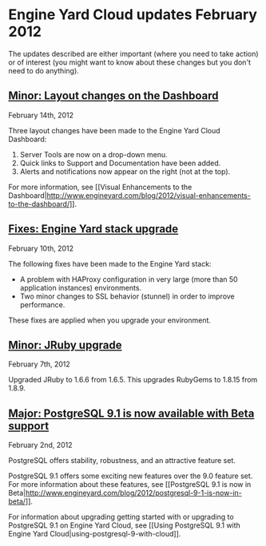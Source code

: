 # Engine Yard Cloud updates February 2012

The updates described are either important (where you need to take action) or of interest (you might want to know about these changes but you don't need to do anything). 

<a href=#update5><h2 id="update5">Minor: Layout changes on the Dashboard</h2></a>

February 14th, 2012

Three layout changes have been made to the Engine Yard Cloud Dashboard:  

1. Server Tools are now on a drop-down menu.  
2. Quick links to Support and Documentation have been added.
3. Alerts and notifications now appear on the right (not at the top).

For more information, see [[Visual Enhancements to the Dashboard|http://www.engineyard.com/blog/2012/visual-enhancements-to-the-dashboard/]].

<a href=#update4><h2 id="update4">Fixes: Engine Yard stack upgrade</h2></a>

February 10th, 2012

The following fixes have been made to the Engine Yard stack:

* A problem with HAProxy configuration in very large (more than 50 application instances) environments.
* Two minor changes to SSL behavior (stunnel) in order to improve performance.

These fixes are applied when you upgrade your environment.

<a href=#update3><h2 id="update3">Minor: JRuby upgrade</h2></a>

February 7th, 2012

Upgraded JRuby to 1.6.6 from 1.6.5.  This upgrades RubyGems to 1.8.15 from 1.8.9. 

<a href=#update1><h2 id="update1">Major: PostgreSQL 9.1 is now available with Beta support</h2></a>

February 2nd, 2012

PostgreSQL offers stability, robustness, and an attractive feature set. 

PostgreSQL 9.1 offers some exciting new features over the 9.0 feature set. For more information about these features, see [[PostgreSQL 9.1 is now in Beta|http://www.engineyard.com/blog/2012/postgresql-9-1-is-now-in-beta/]]. 

For information about upgrading getting started with or upgrading to PostgreSQL 9.1 on Engine Yard Cloud, see [[Using PostgreSQL 9.1 with Engine Yard Cloud|using-postgresql-9-with-cloud]].


[1]: #update1        "update1"
[2]: #update2        "update2"
[3]: #update3        "update3"
[4]: #update4        "update4"
[5]: #update5        "update5"
[6]: #update6        "update6"
[7]: #update7        "update7"
[8]: #update8        "update8"
[9]: #update9        "update9"
[10]: #update10        "update10"
[11]: #update11        "update11"
[12]: #update12        "update12"
[13]: #update13        "update13"
[14]: #update14        "update14"
[15]: #update15        "update15"
[16]: #update16        "update16"
[17]: #update17        "update17"
[18]: #update18        "update18"